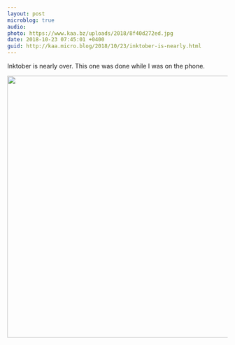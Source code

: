 ```yaml
---
layout: post
microblog: true
audio: 
photo: https://www.kaa.bz/uploads/2018/8f40d272ed.jpg
date: 2018-10-23 07:45:01 +0400
guid: http://kaa.micro.blog/2018/10/23/inktober-is-nearly.html
---
```

Inktober is nearly over. This one was done while I was on the phone.

<img src="https://www.kaa.bz/uploads/2018/8f40d272ed.jpg" width="600" height="600" />
